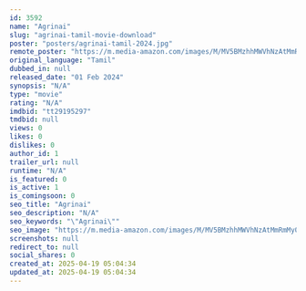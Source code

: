 ```yaml
---
id: 3592
name: "Agrinai"
slug: "agrinai-tamil-movie-download"
poster: "posters/agrinai-tamil-2024.jpg"
remote_poster: "https://m.media-amazon.com/images/M/MV5BMzhhMWVhNzAtMmRmMy00NWM2LThkNjYtYmU0N2YyOTNlZWZmXkEyXkFqcGdeQXVyMTE2Njg4MTMy._V1_SX300.jpg"
original_language: "Tamil"
dubbed_in: null
released_date: "01 Feb 2024"
synopsis: "N/A"
type: "movie"
rating: "N/A"
imdbid: "tt29195297"
tmdbid: null
views: 0
likes: 0
dislikes: 0
author_id: 1
trailer_url: null
runtime: "N/A"
is_featured: 0
is_active: 1
is_comingsoon: 0
seo_title: "Agrinai"
seo_description: "N/A"
seo_keywords: "\"Agrinai\""
seo_image: "https://m.media-amazon.com/images/M/MV5BMzhhMWVhNzAtMmRmMy00NWM2LThkNjYtYmU0N2YyOTNlZWZmXkEyXkFqcGdeQXVyMTE2Njg4MTMy._V1_SX300.jpg"
screenshots: null
redirect_to: null
social_shares: 0
created_at: 2025-04-19 05:04:34
updated_at: 2025-04-19 05:04:34
---
```


